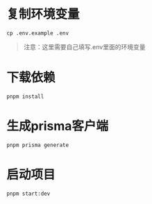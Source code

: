 # 复制环境变量
```
cp .env.example .env
```
> 注意：这里需要自己填写.env里面的环境变量

# 下载依赖
```
pnpm install
```

# 生成prisma客户端
```
pnpm prisma generate
```

# 启动项目
```
pnpm start:dev
```
